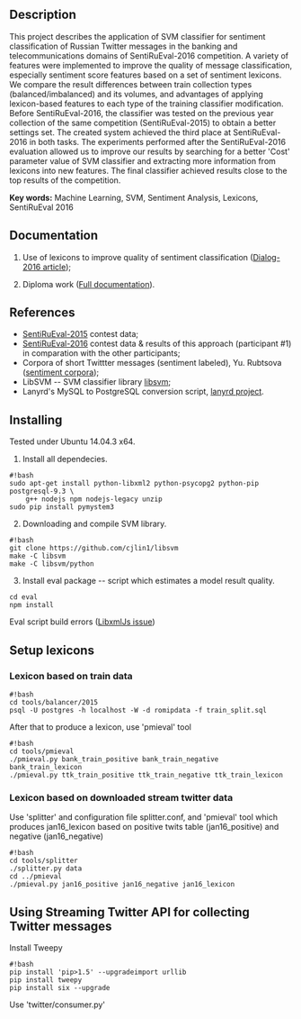 Description
-----------

This project describes the application of SVM classifier for sentiment
classification of Russian Twitter messages in the banking and
telecommunications domains of SentiRuEval-2016 competition. A variety of
features were implemented to improve the quality of message classification,
especially sentiment score features based on a set of sentiment lexicons. We
compare the result differences between train collection types
(balanced/imbalanced) and its volumes, and advantages of applying lexicon-based
features to each type of the training classifier modification. Before
SentiRuEval-2016, the classifier was tested on the previous year collection of
the same competition (SentiRuEval-2015) to obtain a better settings set. The
created system achieved the third place at SentiRuEval-2016 in both tasks. The
experiments performed after the SentiRuEval-2016 evaluation allowed us to
improve our results by searching for a better 'Cost' parameter value of SVM
classifier and extracting more information from lexicons into new features. The
final classifier achieved results close to the top results of the competition.

**Key words:** Machine Learning, SVM, Sentiment Analysis, Lexicons, SentiRuEval
2016

Documentation
-------------

1. Use of lexicons to improve quality of sentiment classification ([Dialog-2016
   article]);

2. Diploma work ([Full documentation]).

References
----------
* [SentiRuEval-2015] contest data;
* [SentiRuEval-2016] contest data & results of this approach (participant #1)
  in comparation with the other participants;
* Corpora of short Twittter messages (sentiment labeled), Yu. Rubtsova
  ([sentiment corpora]);
* LibSVM -- SVM classifier library [libsvm];
* Lanyrd's MySQL to PostgreSQL conversion script, [lanyrd project].

Installing
----------

Tested under Ubuntu 14.04.3 x64.

1. Install all dependecies.
```
#!bash
sudo apt-get install python-libxml2 python-psycopg2 python-pip postgresql-9.3 \
    g++ nodejs npm nodejs-legacy unzip
sudo pip install pymystem3
```

2. Downloading and compile SVM library.
```
#!bash
git clone https://github.com/cjlin1/libsvm
make -C libsvm
make -C libsvm/python
```

3. Install eval package -- script which estimates a model result quality.
```
cd eval
npm install
```
Eval script build errors ([LibxmlJs issue])

Setup lexicons
--------------

###  Lexicon based on train data

```
#!bash
cd tools/balancer/2015
psql -U postgres -h localhost -W -d romipdata -f train_split.sql
```

After that to produce a lexicon, use 'pmieval' tool

```
#!bash
cd tools/pmieval
./pmieval.py bank_train_positive bank_train_negative bank_train_lexicon
./pmieval.py ttk_train_positive ttk_train_negative ttk_train_lexicon

```

### Lexicon based on downloaded stream twitter data

Use 'splitter' and configuration file splitter.conf, and 'pmieval' tool which
produces jan16_lexicon based on positive twits table (jan16_positive) and
negative (jan16_negative)

```
#!bash
cd tools/splitter
./splitter.py data
cd ../pmieval
./pmieval.py jan16_positive jan16_negative jan16_lexicon
```

Using Streaming Twitter API for collecting Twitter messages
-----------------------------------------------------------
Install Tweepy
```
#!bash
pip install 'pip>1.5' --upgradeimport urllib
pip install tweepy
pip install six --upgrade
```

Use 'twitter/consumer.py'

<!-- Links -->
[Full documentation]: https://github.com/nicolay-r/tone-classifier/blob/master/doc/diploma/diploma.pdf
[Dialog-2016 article]: http://www.dialog-21.ru/media/3469/rusnachenko.pdf
[sentiment corpora]: http://study.mokoron.com/
[SentiRuEval-2015]: http://goo.gl/qHeAVo
[SentiRuEval-2016]: https://drive.google.com/drive/u/0/folders/0BxlA8wH3PTUfV1F1UTBwVTJPd3c
[LibxmlJs issue]: https://github.com/gwicke/libxmljs/commit/7e1ceaf96021926871e07a397d53de63c136a22b
[lanyrd project]: https://github.com/lanyrd/mysql-postgresql-converter
[libsvm]: https://github.com/cjlin1/libsvm
